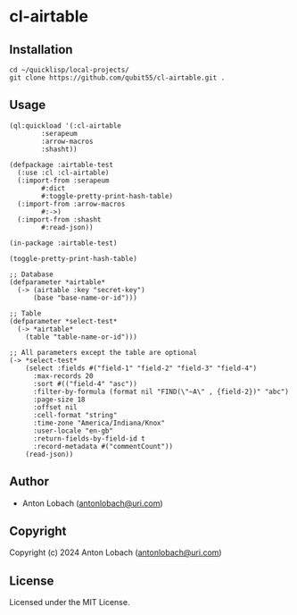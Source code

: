# cl-airtable

## Installation

```
cd ~/quicklisp/local-projects/
git clone https://github.com/qubit55/cl-airtable.git .
```

## Usage
```
(ql:quickload '(:cl-airtable
		:serapeum
		:arrow-macros
		:shasht))

(defpackage :airtable-test
  (:use :cl :cl-airtable)
  (:import-from :serapeum
		#:dict
		#:toggle-pretty-print-hash-table)
  (:import-from :arrow-macros
		#:->)
  (:import-from :shasht
		#:read-json))

(in-package :airtable-test)

(toggle-pretty-print-hash-table)

;; Database
(defparameter *airtable*
  (-> (airtable :key "secret-key")
      (base "base-name-or-id")))

;; Table 
(defparameter *select-test*
  (-> *airtable*
    (table "table-name-or-id")))

;; All parameters except the table are optional
(-> *select-test*
    (select :fields #("field-1" "field-2" "field-3" "field-4")
      :max-records 20
      :sort #(("field-4" "asc"))
      :filter-by-formula (format nil "FIND(\"~A\" , {field-2})" "abc")
      :page-size 18
      :offset nil
      :cell-format "string"
      :time-zone "America/Indiana/Knox"
      :user-locale "en-gb"
      :return-fields-by-field-id t
      :record-metadata #("commentCount"))
    (read-json))

```

## Author

* Anton Lobach (antonlobach@uri.com)

## Copyright

Copyright (c) 2024 Anton Lobach (antonlobach@uri.com)

## License

Licensed under the MIT License.
